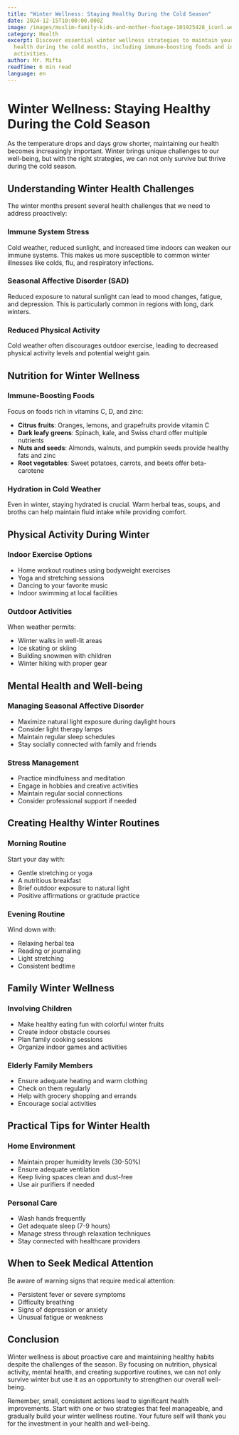 ```yaml
---
title: "Winter Wellness: Staying Healthy During the Cold Season"
date: 2024-12-15T10:00:00.000Z
image: /images/muslim-family-kids-and-mother-footage-101925428_iconl.webp
category: Health
excerpt: Discover essential winter wellness strategies to maintain your family's
  health during the cold months, including immune-boosting foods and indoor
  activities.
author: Mr. Mifta
readTime: 6 min read
language: en
---
```


# Winter Wellness: Staying Healthy During the Cold Season

As the temperature drops and days grow shorter, maintaining our health becomes increasingly important. Winter brings unique challenges to our well-being, but with the right strategies, we can not only survive but thrive during the cold season.

## Understanding Winter Health Challenges

The winter months present several health challenges that we need to address proactively:

### Immune System Stress
Cold weather, reduced sunlight, and increased time indoors can weaken our immune systems. This makes us more susceptible to common winter illnesses like colds, flu, and respiratory infections.

### Seasonal Affective Disorder (SAD)
Reduced exposure to natural sunlight can lead to mood changes, fatigue, and depression. This is particularly common in regions with long, dark winters.

### Reduced Physical Activity
Cold weather often discourages outdoor exercise, leading to decreased physical activity levels and potential weight gain.

## Nutrition for Winter Wellness

### Immune-Boosting Foods
Focus on foods rich in vitamins C, D, and zinc:

- **Citrus fruits**: Oranges, lemons, and grapefruits provide vitamin C
- **Dark leafy greens**: Spinach, kale, and Swiss chard offer multiple nutrients
- **Nuts and seeds**: Almonds, walnuts, and pumpkin seeds provide healthy fats and zinc
- **Root vegetables**: Sweet potatoes, carrots, and beets offer beta-carotene

### Hydration in Cold Weather
Even in winter, staying hydrated is crucial. Warm herbal teas, soups, and broths can help maintain fluid intake while providing comfort.

## Physical Activity During Winter

### Indoor Exercise Options
- Home workout routines using bodyweight exercises
- Yoga and stretching sessions
- Dancing to your favorite music
- Indoor swimming at local facilities

### Outdoor Activities
When weather permits:
- Winter walks in well-lit areas
- Ice skating or skiing
- Building snowmen with children
- Winter hiking with proper gear

## Mental Health and Well-being

### Managing Seasonal Affective Disorder
- Maximize natural light exposure during daylight hours
- Consider light therapy lamps
- Maintain regular sleep schedules
- Stay socially connected with family and friends

### Stress Management
- Practice mindfulness and meditation
- Engage in hobbies and creative activities
- Maintain regular social connections
- Consider professional support if needed

## Creating Healthy Winter Routines

### Morning Routine
Start your day with:
- Gentle stretching or yoga
- A nutritious breakfast
- Brief outdoor exposure to natural light
- Positive affirmations or gratitude practice

### Evening Routine
Wind down with:
- Relaxing herbal tea
- Reading or journaling
- Light stretching
- Consistent bedtime

## Family Winter Wellness

### Involving Children
- Make healthy eating fun with colorful winter fruits
- Create indoor obstacle courses
- Plan family cooking sessions
- Organize indoor games and activities

### Elderly Family Members
- Ensure adequate heating and warm clothing
- Check on them regularly
- Help with grocery shopping and errands
- Encourage social activities

## Practical Tips for Winter Health

### Home Environment
- Maintain proper humidity levels (30-50%)
- Ensure adequate ventilation
- Keep living spaces clean and dust-free
- Use air purifiers if needed

### Personal Care
- Wash hands frequently
- Get adequate sleep (7-9 hours)
- Manage stress through relaxation techniques
- Stay connected with healthcare providers

## When to Seek Medical Attention

Be aware of warning signs that require medical attention:
- Persistent fever or severe symptoms
- Difficulty breathing
- Signs of depression or anxiety
- Unusual fatigue or weakness

## Conclusion

Winter wellness is about proactive care and maintaining healthy habits despite the challenges of the season. By focusing on nutrition, physical activity, mental health, and creating supportive routines, we can not only survive winter but use it as an opportunity to strengthen our overall well-being.

Remember, small, consistent actions lead to significant health improvements. Start with one or two strategies that feel manageable, and gradually build your winter wellness routine. Your future self will thank you for the investment in your health and well-being.
